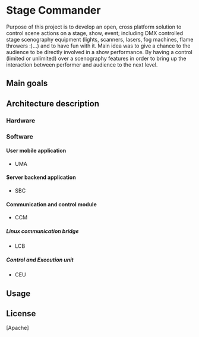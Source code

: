 # Stage Commander

Purpose of this project is to develop an open, cross platform solution to control scene actions on a stage, show, event; including DMX controlled stage scenography equipment (lights, scanners, lasers, fog machines, flame throwers :)...) and to have fun with it.
Main idea was to give a chance to the audience to be directly involved in a show performance. By having a control (limited or unlimited) over a scenography features in order to bring up the interaction between performer and audience to the next level.


## Main goals


## Architecture description

### Hardware

### Software

#### User mobile application
 - UMA

#### Server backend application
 - SBC

#### Communication and control module
 - CCM
 
##### Linux communication bridge
 - LCB
 
##### Control and Execution unit 
 - CEU
 
## Usage


## License
[Apache]
